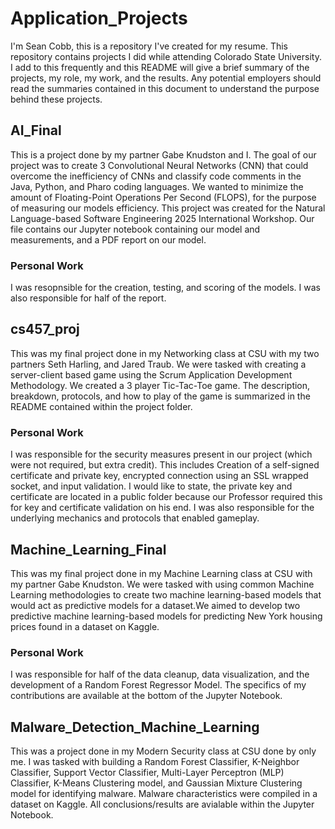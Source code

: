 # Application_Projects
I'm Sean Cobb, this is a repository I've created for my resume. This repository contains projects I did while attending Colorado State University. I add to this frequently and this README will give a brief summary of the projects, my role, my work, and the results. Any potential employers should read the summaries contained in this document to understand the purpose behind these projects.

## AI_Final
This is a project done by my partner Gabe Knudston and I. The goal of our project was to create 3 Convolutional Neural Networks (CNN) that could overcome the inefficiency of CNNs and classify code comments in the Java, Python, and Pharo coding languages. We wanted to minimize the amount of Floating-Point Operations Per Second (FLOPS), for the purpose of measuring our models efficiency. This project was created for the Natural Language-based Software Engineering 2025 International Workshop. Our file contains our Jupyter notebook containing our model and measurements, and a PDF report on our model.

### Personal Work
I was resopnsible for the creation, testing, and scoring of the models. I was also responsible for half of the report.

## cs457_proj
This was my final project done in my Networking class at CSU with my two partners Seth Harling, and Jared Traub. We were tasked with creating a server-client based game using the Scrum Application Development Methodology. We created a 3 player Tic-Tac-Toe game. The description, breakdown, protocols, and how to play of the game is summarized in the README contained within the project folder.

### Personal Work
I was responsible for the security measures present in our project (which were not required, but extra credit). This includes Creation of a self-signed certificate and private key, encrypted connection using an SSL wrapped socket, and input validation. I would like to state, the private key and certificate are located in a public folder because our Professor required this for key and certificate validation on his end. I was also responsible for the underlying mechanics and protocols that enabled gameplay.

## Machine_Learning_Final
This was my final project done in my Machine Learning class at CSU with my partner Gabe Knudston. We were tasked with using common Machine Learning methodologies to create two machine learning-based models that would act as predictive models for a dataset.We aimed to develop two predictive machine learning-based models for predicting New York housing prices found in a dataset on Kaggle.

### Personal Work
I was responsible for half of the data cleanup, data visualization, and the development of a Random Forest Regressor Model. The specifics of my contributions are available at the bottom of the Jupyter Notebook.

## Malware_Detection_Machine_Learning
This was a project done in my Modern Security class at CSU done by only me. I was tasked with building a Random Forest Classifier, K-Neighbor Classifier, Support Vector Classifier, Multi-Layer Perceptron (MLP) Classifier, K-Means Clustering model, and Gaussian Mixture Clustering model for identifying malware. Malware characteristics were compiled in a dataset on Kaggle. All conclusions/results are avialable within the Jupyter Notebook.
